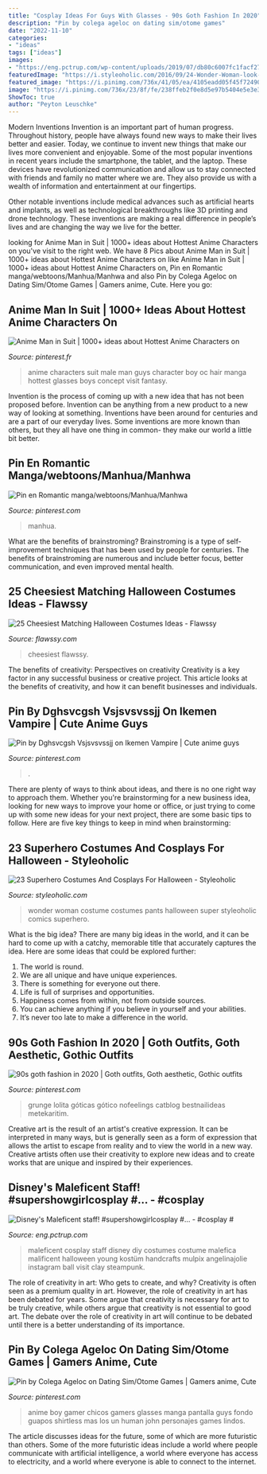 ```yaml
---
title: "Cosplay Ideas For Guys With Glasses - 90s Goth Fashion In 2020"
description: "Pin by colega ageloc on dating sim/otome games"
date: "2022-11-10"
categories:
- "ideas"
tags: ["ideas"]
images:
- "https://eng.pctrup.com/wp-content/uploads/2019/07/db80c6007fc1facf270f5fee7aa3ddd4.jpg"
featuredImage: "https://i.styleoholic.com/2016/09/24-Wonder-Woman-look-with-pants.jpg"
featured_image: "https://i.pinimg.com/736x/41/05/ea/4105eadd05f45f72490a8da502805c06.jpg"
image: "https://i.pinimg.com/736x/23/8f/fe/238ffeb2f0e8d5e97b5404e5e3e3a16a.jpg"
ShowToc: true
author: "Peyton Leuschke"
---
```



Modern Inventions
Invention is an important part of human progress. Throughout history, people have always found new ways to make their lives better and easier. Today, we continue to invent new things that make our lives more convenient and enjoyable.
Some of the most popular inventions in recent years include the smartphone, the tablet, and the laptop. These devices have revolutionized communication and allow us to stay connected with friends and family no matter where we are. They also provide us with a wealth of information and entertainment at our fingertips.

Other notable inventions include medical advances such as artificial hearts and implants, as well as technological breakthroughs like 3D printing and drone technology. These inventions are making a real difference in people’s lives and are changing the way we live for the better.

	

		
looking for Anime Man in Suit | 1000+ ideas about Hottest Anime Characters on you've visit to the right web. We have 8 Pics about Anime Man in Suit | 1000+ ideas about Hottest Anime Characters on like Anime Man in Suit | 1000+ ideas about Hottest Anime Characters on, Pin en Romantic manga/webtoons/Manhua/Manhwa and also Pin by Colega Ageloc on Dating Sim/Otome Games | Gamers anime, Cute. Here you go:
		
    
## Anime Man In Suit | 1000+ Ideas About Hottest Anime Characters On

<img loading=lazy src="https://i.pinimg.com/736x/23/8f/fe/238ffeb2f0e8d5e97b5404e5e3e3a16a.jpg" onerror="this.onerror=null;this.src='https://tse3.mm.bing.net/th?id=OIP.z28X1hkn5DSyoDUQg7wCGAHaKu&amp;pid=15.1';" alt="Anime Man in Suit | 1000+ ideas about Hottest Anime Characters on">

_Source: pinterest.fr_

>anime characters suit male man guys character boy oc hair manga hottest glasses boys concept visit fantasy. 

	

Invention is the process of coming up with a new idea that has not been proposed before. Invention can be anything from a new product to a new way of looking at something. Inventions have been around for centuries and are a part of our everyday lives. Some inventions are more known than others, but they all have one thing in common- they make our world a little bit better.

    
## Pin En Romantic Manga/webtoons/Manhua/Manhwa

<img loading=lazy src="https://i.pinimg.com/736x/41/05/ea/4105eadd05f45f72490a8da502805c06.jpg" onerror="this.onerror=null;this.src='https://tse1.mm.bing.net/th?id=OIP.CNS44DloVkktV_hMqRCnQwHaMY&amp;pid=15.1';" alt="Pin en Romantic manga/webtoons/Manhua/Manhwa">

_Source: pinterest.com_

>manhua. 

	

What are the benefits of brainstroming?
Brainstroming is a type of self-improvement techniques that has been used by people for centuries. The benefits of brainstroming are numerous and include better focus, better communication, and even improved mental health.

    
## 25 Cheesiest Matching Halloween Costumes Ideas - Flawssy

<img loading=lazy src="https://www.flawssy.com/wp-content/uploads/2016/05/Holly-Madison-Halloween-Costumes.jpg" onerror="this.onerror=null;this.src='https://tse4.mm.bing.net/th?id=OIP.ssWR-H6osUgsKubT4Rln2gHaKE&amp;pid=15.1';" alt="25 Cheesiest Matching Halloween Costumes Ideas - Flawssy">

_Source: flawssy.com_

>cheesiest flawssy. 

	

The benefits of creativity: Perspectives on creativity
Creativity is a key factor in any successful business or creative project. This article looks at the benefits of creativity, and how it can benefit businesses and individuals.

    
## Pin By Dghsvcgsh Vsjsvsvssjj On Ikemen Vampire | Cute Anime Guys

<img loading=lazy src="https://i.pinimg.com/736x/33/09/7c/33097cc93d35f04f009a6f41a2a50337.jpg" onerror="this.onerror=null;this.src='https://tse4.mm.bing.net/th?id=OIP.U1rgwtZXcXiYJm16frzddwHaNx&amp;pid=15.1';" alt="Pin by Dghsvcgsh Vsjsvsvssjj on Ikemen Vampire | Cute anime guys">

_Source: pinterest.com_

>. 

	

There are plenty of ways to think about ideas, and there is no one right way to approach them. Whether you're brainstorming for a new business idea, looking for new ways to improve your home or office, or just trying to come up with some new ideas for your next project, there are some basic tips to follow. Here are five key things to keep in mind when brainstorming: 

    
## 23 Superhero Costumes And Cosplays For Halloween - Styleoholic

<img loading=lazy src="https://i.styleoholic.com/2016/09/24-Wonder-Woman-look-with-pants.jpg" onerror="this.onerror=null;this.src='https://tse1.mm.bing.net/th?id=OIP.HFzYB7s8iC1QXUdr7lgY5wHaMr&amp;pid=15.1';" alt="23 Superhero Costumes And Cosplays For Halloween - Styleoholic">

_Source: styleoholic.com_

>wonder woman costume costumes pants halloween super styleoholic comics superhero. 

	

What is the big idea?
There are many big ideas in the world, and it can be hard to come up with a catchy, memorable title that accurately captures the idea. Here are some ideas that could be explored further: 
1. The world is round. 
2. We are all unique and have unique experiences. 
3. There is something for everyone out there. 
4. Life is full of surprises and opportunities. 
5. Happiness comes from within, not from outside sources. 
6. You can achieve anything if you believe in yourself and your abilities. 
7. It’s never too late to make a difference in the world.

    
## 90s Goth Fashion In 2020 | Goth Outfits, Goth Aesthetic, Gothic Outfits

<img loading=lazy src="https://i.pinimg.com/736x/5b/87/03/5b870367cc2f74e19bbf0d45be3692c2.jpg" onerror="this.onerror=null;this.src='https://tse1.mm.bing.net/th?id=OIP.KGAosL9t7I1sWUPWrza1EgAAAA&amp;pid=15.1';" alt="90s goth fashion in 2020 | Goth outfits, Goth aesthetic, Gothic outfits">

_Source: pinterest.com_

>grunge lolita góticas gótico nofeelings catblog bestnailideas metekaritim. 

	

Creative art is the result of an artist's creative expression. It can be interpreted in many ways, but is generally seen as a form of expression that allows the artist to escape from reality and to view the world in a new way. Creative artists often use their creativity to explore new ideas and to create works that are unique and inspired by their experiences.

    
## Disney&#039;s Maleficent Staff! #supershowgirlcosplay #... - #cosplay #

<img loading=lazy src="https://eng.pctrup.com/wp-content/uploads/2019/07/db80c6007fc1facf270f5fee7aa3ddd4.jpg" onerror="this.onerror=null;this.src='https://tse4.mm.bing.net/th?id=OIP.HkcOMzw10I8fIXNvI9ZenwHaHa&amp;pid=15.1';" alt="Disney&#039;s Maleficent staff! #supershowgirlcosplay #... - #cosplay #">

_Source: eng.pctrup.com_

>maleficent cosplay staff disney diy costumes costume malefica malificent halloween young kostüm handcrafts mulpix angelinajolie instagram ball visit clay steampunk. 

	

The role of creativity in art: Who gets to create, and why?
Creativity is often seen as a premium quality in art. However, the role of creativity in art has been debated for years. Some argue that creativity is necessary for art to be truly creative, while others argue that creativity is not essential to good art. The debate over the role of creativity in art will continue to be debated until there is a better understanding of its importance.

    
## Pin By Colega Ageloc On Dating Sim/Otome Games | Gamers Anime, Cute

<img loading=lazy src="https://i.pinimg.com/736x/47/bd/d1/47bdd181a67aef0022c1dd12da6d47de.jpg" onerror="this.onerror=null;this.src='https://tse1.mm.bing.net/th?id=OIP.uKOeP_OZvVOvxYv6QrY8sQHaNK&amp;pid=15.1';" alt="Pin by Colega Ageloc on Dating Sim/Otome Games | Gamers anime, Cute">

_Source: pinterest.com_

>anime boy gamer chicos gamers glasses manga pantalla guys fondo guapos shirtless mas los un human john personajes games lindos. 

	

The article discusses ideas for the future, some of which are more futuristic than others. Some of the more futuristic ideas include a world where people communicate with artificial intelligence, a world where everyone has access to electricity, and a world where everyone is able to connect to the internet.

